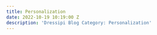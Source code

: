 ```yaml
---
title: Personalization
date: 2022-10-19 10:19:00 Z
description: 'Dressipi Blog Category: Personalization'
---
```


